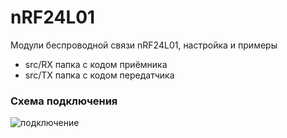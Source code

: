 # nRF24L01
Модули беспроводной связи nRF24L01, настройка и примеры

 - src/RX папка с кодом приёмника
 - src/TX папка с кодом передатчика

### Схема подключения
![подключение](https://github.com/alexesDev/nRF24L01/blob/master/connect.jpg)
